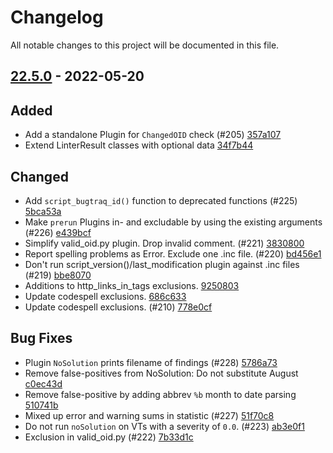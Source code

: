 # Changelog

All notable changes to this project will be documented in this file.

## [22.5.0] - 2022-05-20

## Added
* Add a standalone Plugin for `ChangedOID` check (#205) [357a107](https://github.com/greenbone/troubadix/commit/357a107)
* Extend LinterResult classes with optional data [34f7b44](https://github.com/greenbone/troubadix/commit/34f7b44)

## Changed
* Add `script_bugtraq_id()` function to deprecated functions (#225) [5bca53a](https://github.com/greenbone/troubadix/commit/5bca53a)
* Make `prerun` Plugins in- and excludable by using the existing arguments (#226) [e439bcf](https://github.com/greenbone/troubadix/commit/e439bcf)
* Simplify valid_oid.py plugin. Drop invalid comment. (#221) [3830800](https://github.com/greenbone/troubadix/commit/3830800)
* Report spelling problems as Error. Exclude one .inc file. (#220) [bd456e1](https://github.com/greenbone/troubadix/commit/bd456e1)
* Don't run script_version()/last_modification plugin against .inc files (#219) [bbe8070](https://github.com/greenbone/troubadix/commit/bbe8070)
* Additions to http_links_in_tags exclusions. [9250803](https://github.com/greenbone/troubadix/commit/9250803)
* Update codespell exclusions. [686c633](https://github.com/greenbone/troubadix/commit/686c633)
* Update codespell exclusions. (#210) [778e0cf](https://github.com/greenbone/troubadix/commit/778e0cf)

## Bug Fixes
* Plugin `NoSolution` prints filename of findings (#228) [5786a73](https://github.com/greenbone/troubadix/commit/5786a73)
* Remove false-positives from NoSolution: Do not substitute August [c0ec43d](https://github.com/greenbone/troubadix/commit/c0ec43d)
* Remove false-positive by adding abbrev `%b` month to date parsing [510741b](https://github.com/greenbone/troubadix/commit/510741b)
* Mixed up error and warning sums in statistic (#227) [51f70c8](https://github.com/greenbone/troubadix/commit/51f70c8)
* Do not run `noSolution` on VTs with a severity of `0.0`. (#223) [ab3e0f1](https://github.com/greenbone/troubadix/commit/ab3e0f1)
* Exclusion in valid_oid.py (#222) [7b33d1c](https://github.com/greenbone/troubadix/commit/7b33d1c)

[22.5.0]: https://github.com/greenbone/troubadix/compare/22.4.5.dev1...22.5.0